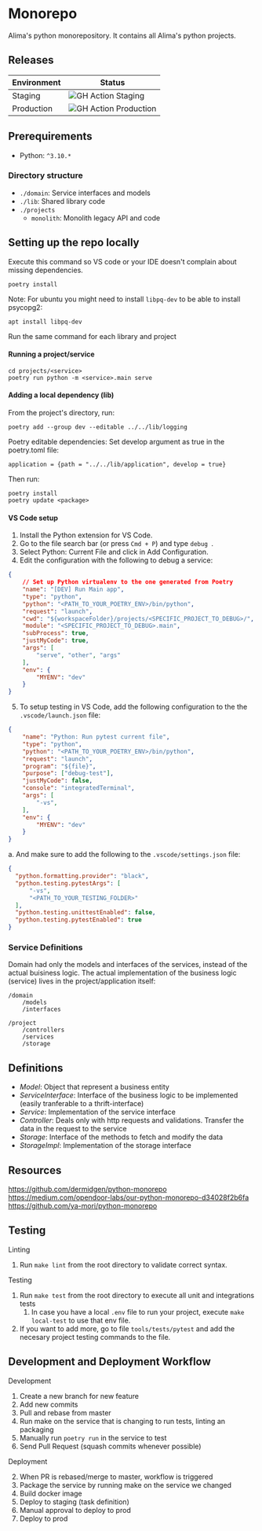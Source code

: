 # Monorepo

Alima's python monorepository. It contains all Alima's python projects.

## Releases

| Environment | Status |
| ----------- | ------ |
| Staging | ![GH Action Staging](https://github.com/Alima-Latam/monorepo/actions/workflows/on-pr-merge.yaml/badge.svg?branch=staging) |
| Production | ![GH Action Production](https://github.com/Alima-Latam/monorepo/actions/workflows/on-pr-merge.yaml/badge.svg?branch=master) |

## Prerequirements

- Python: `^3.10.*`

### Directory structure
* `./domain`: Service interfaces and models
* `./lib`: Shared library code
* `./projects`
  * `monolith`: Monolith legacy API and code

## Setting up the repo locally

Execute this command so VS code or your IDE doesn't complain about 
missing dependencies.
```
poetry install 
```

Note: For ubuntu you might need to install `libpq-dev` to be able to install psycopg2:
```
apt install libpq-dev
```

Run the same command for each library and project

#### Running a project/service

```
cd projects/<service> 
poetry run python -m <service>.main serve
```

#### Adding a local dependency (lib) 

From the project's directory, run:

```shell
poetry add --group dev --editable ../../lib/logging
```

Poetry editable dependencies:
Set develop argument as true in the poetry.toml file:
```
application = {path = "../../lib/application", develop = true}
```

Then run:
```
poetry install
poetry update <package>
```

#### VS Code setup

1. Install the Python extension for VS Code.
2. Go to the file search bar (or press `Cmd + P`) and type `debug `.
3. Select Python: Current File and click in Add Configuration. 
4. Edit the configuration with the following to debug a service:

```json
{
    // Set up Python virtualenv to the one generated from Poetry
    "name": "[DEV] Run Main app",
    "type": "python",
    "python": "<PATH_TO_YOUR_POETRY_ENV>/bin/python",
    "request": "launch",
    "cwd": "${workspaceFolder}/projects/<SPECIFIC_PROJECT_TO_DEBUG>/",
    "module": "<SPECIFIC_PROJECT_TO_DEBUG>.main",
    "subProcess": true,
    "justMyCode": true,
    "args": [
        "serve", "other", "args"
    ],
    "env": {
        "MYENV": "dev"
    }
}
```

5. To setup testing in VS Code, add the following configuration to the the `.vscode/launch.json` file:

```json
{
    "name": "Python: Run pytest current file",
    "type": "python",
    "python": "<PATH_TO_YOUR_POETRY_ENV>/bin/python",
    "request": "launch",
    "program": "${file}",
    "purpose": ["debug-test"],
    "justMyCode": false,
    "console": "integratedTerminal",
    "args": [
        "-vs",
    ],
    "env": {
        "MYENV": "dev"
    }
}
```
  a. And make sure to add the following to the `.vscode/settings.json` file:

  ```json
  {
    "python.formatting.provider": "black",
    "python.testing.pytestArgs": [
        "-vs",
        "<PATH_TO_YOUR_TESTING_FOLDER>"
    ],
    "python.testing.unittestEnabled": false,
    "python.testing.pytestEnabled": true
  }
  ```


### Service Definitions

Domain had only the models and interfaces of the services, instead of the actual buisiness logic.
The actual implementation of the business logic (service) lives in the project/application itself:
```
/domain
    /models
    /interfaces

/project
    /controllers
    /services
    /storage
```

## Definitions

* *Model*: Object that represent a business entity
* *ServiceInterface*: Interface of the business logic to be implemented (easily tranferable to a thrift-interface)
* *Service*: Implementation of the service interface
* *Controller*: Deals only with http requests and validations. Transfer the data in the request to the service
* *Storage*: Interface of the methods to fetch and modify the data
* *StorageImpl*: Implementation of the storage interface

## Resources
https://github.com/dermidgen/python-monorepo
https://medium.com/opendoor-labs/our-python-monorepo-d34028f2b6fa
https://github.com/ya-mori/python-monorepo

## Testing 

Linting

1. Run `make lint` from the root directory to validate correct syntax.

Testing

1. Run `make test` from the root directory to execute all unit and integrations tests
    1. In case you have a local `.env` file to run your project, execute `make local-test` to use that env file.
2. If you want to add more, go to file `tools/tests/pytest` and add the necesary project testing commands to the file. 


## Development and Deployment Workflow

Development

1. Create a new branch for new feature
2. Add new commits 
3. Pull and rebase from master 
4. Run make on the service that is changing to run tests, linting an packaging
5. Manually run `poetry run` in the service to test
6. Send Pull Request (squash commits whenever possible)

Deployment

2. When PR is rebased/merge to master, workflow is triggered
3. Package the service by running make on the service we changed
4. Build docker image 
5. Deploy to staging (task definition)
6. Manual approval to deploy to prod
7. Deploy to prod



